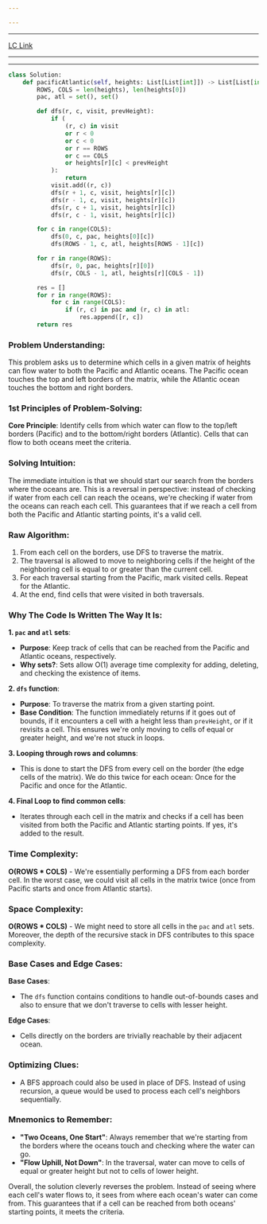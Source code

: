 ```yaml
---

---
```

---
[LC Link](https://leetcode.com/problems/pacific-atlantic-water-flow/)

---
---

```python
class Solution:
    def pacificAtlantic(self, heights: List[List[int]]) -> List[List[int]]:
        ROWS, COLS = len(heights), len(heights[0])
        pac, atl = set(), set()

        def dfs(r, c, visit, prevHeight):
            if (
                (r, c) in visit
                or r < 0
                or c < 0
                or r == ROWS
                or c == COLS
                or heights[r][c] < prevHeight
            ):
                return
            visit.add((r, c))
            dfs(r + 1, c, visit, heights[r][c])
            dfs(r - 1, c, visit, heights[r][c])
            dfs(r, c + 1, visit, heights[r][c])
            dfs(r, c - 1, visit, heights[r][c])

        for c in range(COLS):
            dfs(0, c, pac, heights[0][c])
            dfs(ROWS - 1, c, atl, heights[ROWS - 1][c])

        for r in range(ROWS):
            dfs(r, 0, pac, heights[r][0])
            dfs(r, COLS - 1, atl, heights[r][COLS - 1])

        res = []
        for r in range(ROWS):
            for c in range(COLS):
                if (r, c) in pac and (r, c) in atl:
                    res.append([r, c])
        return res

```

### Problem Understanding:

This problem asks us to determine which cells in a given matrix of heights can flow water to both the Pacific and Atlantic oceans. The Pacific ocean touches the top and left borders of the matrix, while the Atlantic ocean touches the bottom and right borders.

### 1st Principles of Problem-Solving:

**Core Principle**: Identify cells from which water can flow to the top/left borders (Pacific) and to the bottom/right borders (Atlantic). Cells that can flow to both oceans meet the criteria.

### Solving Intuition:

The immediate intuition is that we should start our search from the borders where the oceans are. This is a reversal in perspective: instead of checking if water from each cell can reach the oceans, we're checking if water from the oceans can reach each cell. This guarantees that if we reach a cell from both the Pacific and Atlantic starting points, it's a valid cell.

### Raw Algorithm:

1. From each cell on the borders, use DFS to traverse the matrix.
2. The traversal is allowed to move to neighboring cells if the height of the neighboring cell is equal to or greater than the current cell.
3. For each traversal starting from the Pacific, mark visited cells. Repeat for the Atlantic.
4. At the end, find cells that were visited in both traversals.

### Why The Code Is Written The Way It Is:

**1. `pac` and `atl` sets**:
- **Purpose**: Keep track of cells that can be reached from the Pacific and Atlantic oceans, respectively.
- **Why sets?**: Sets allow O(1) average time complexity for adding, deleting, and checking the existence of items.

**2. `dfs` function**:
- **Purpose**: To traverse the matrix from a given starting point.
- **Base Condition**: The function immediately returns if it goes out of bounds, if it encounters a cell with a height less than `prevHeight`, or if it revisits a cell. This ensures we're only moving to cells of equal or greater height, and we're not stuck in loops.

**3. Looping through rows and columns**:
- This is done to start the DFS from every cell on the border (the edge cells of the matrix). We do this twice for each ocean: Once for the Pacific and once for the Atlantic.

**4. Final Loop to find common cells**:
- Iterates through each cell in the matrix and checks if a cell has been visited from both the Pacific and Atlantic starting points. If yes, it's added to the result.

### Time Complexity:

**O(ROWS * COLS)** - We're essentially performing a DFS from each border cell. In the worst case, we could visit all cells in the matrix twice (once from Pacific starts and once from Atlantic starts).

### Space Complexity:

**O(ROWS * COLS)** - We might need to store all cells in the `pac` and `atl` sets. Moreover, the depth of the recursive stack in DFS contributes to this space complexity.

### Base Cases and Edge Cases:

**Base Cases**: 
- The `dfs` function contains conditions to handle out-of-bounds cases and also to ensure that we don't traverse to cells with lesser height.

**Edge Cases**: 
- Cells directly on the borders are trivially reachable by their adjacent ocean. 

### Optimizing Clues:

- A BFS approach could also be used in place of DFS. Instead of using recursion, a queue would be used to process each cell's neighbors sequentially.

### Mnemonics to Remember:

- **"Two Oceans, One Start"**: Always remember that we're starting from the borders where the oceans touch and checking where the water can go.
- **"Flow Uphill, Not Down"**: In the traversal, water can move to cells of equal or greater height but not to cells of lower height.

Overall, the solution cleverly reverses the problem. Instead of seeing where each cell's water flows to, it sees from where each ocean's water can come from. This guarantees that if a cell can be reached from both oceans' starting points, it meets the criteria.